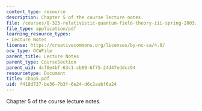 ```yaml
---
content_type: resource
description: Chapter 5 of the course lecture notes.
file: /courses/8-325-relativistic-quantum-field-theory-iii-spring-2003/f418d727be367b3f6e24d6c2aabf6a24_chap5.pdf
file_type: application/pdf
learning_resource_types:
- Lecture Notes
license: https://creativecommons.org/licenses/by-nc-sa/4.0/
ocw_type: OCWFile
parent_title: Lecture Notes
parent_type: CourseSection
parent_uid: 4cf0e4bf-63c1-cb09-6f75-24d47eddcc94
resourcetype: Document
title: chap5.pdf
uid: f418d727-be36-7b3f-6e24-d6c2aabf6a24
---
```

Chapter 5 of the course lecture notes.